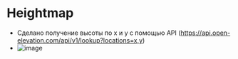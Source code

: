 # Heightmap

 - Сделано получение высоты по x и y с помощью API (https://api.open-elevation.com/api/v1/lookup?locations=x,y)
 - ![image](https://github.com/Liverson-Al/Heightmap/assets/80148366/658eccc8-c16b-47e3-9a37-961425b3c1a5)
